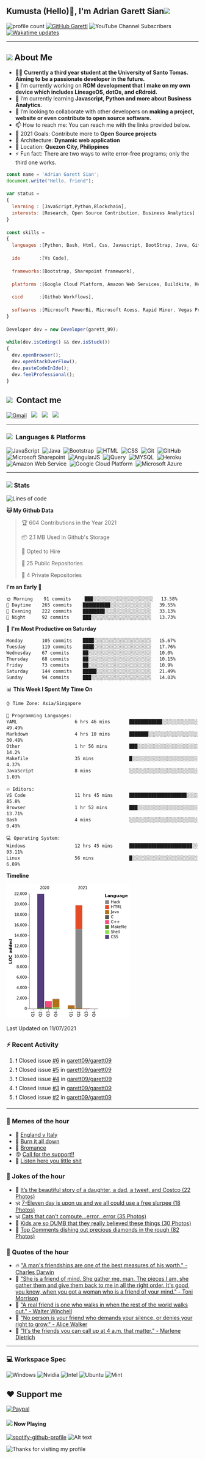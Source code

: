 <h2> Kumusta (Hello)🙏, I'm Adrian Garett Sian<img src="https://media.giphy.com/media/12oufCB0MyZ1Go/giphy.gif" width="50"></h2>

![profile count](https://komarev.com/ghpvc/?username=garett09&color=red)
[![GitHub Garettl](https://img.shields.io/github/followers/garett09?label=follow&style=social)](https://github.com/garett09)
![YouTube Channel Subscribers](https://img.shields.io/youtube/channel/subscribers/UChAoCAh1jVTaMz0Sc61X5Xw?style=social)
[![Wakatime updates](https://github.com/garett09/garett09/actions/workflows/update-commits.yml/badge.svg?branch=main)](https://github.com/garett09/garett09/actions/workflows/update-commits.yml)

---

## <img src="https://media.giphy.com/media/fTsZNbPQxJWtor2LXE/giphy.gif"  width="30">&nbsp;About Me
-   👩‍💻  **Currently a third year student at the University of Santo Tomas. Aiming to be a passionate developer in the future.**
-   🔭  I’m currently working on  **ROM development that I make on my own device which includes LineageOS, dotOs, and cRdroid.**
-   🌱  I’m currently learning **Javascript, Python and more about Business Analytics.**
-   👯  I’m looking to collaborate with other developers on **making a project, website or even contribute to open source software.**
-   📫  How to reach me: You can reach me with the links provided below. 
-   🥅  2021 Goals: Contribute more to **Open Source projects**
-   👷  Architecture: **Dynamic web application**
-   📍   Location: **Quezon City, Philippines** 
-   ⚡  Fun fact: There are two ways to write error-free programs; only the third one works.

```javascript
const name = 'Adrian Garett Sian';
document.write("Hello, friend");

var status = 
{ 
  learning : [JavaScript,Python,Blockchain],
  interests: [Research, Open Source Contribution, Business Analytics]
}

const skills = 
{
  languages :[Python, Bash, Html, Css, Javascript, BootStrap, Java, Git, Markdown, AngularJs, AccessSQL, MySQL],
  
  ide       :[Vs Code],
  
  frameworks:[Bootstrap, Sharepoint framework],
  
  platforms :[Google Cloud Platform, Amazon Web Services, Buildkite, Heroku, Microsoft Sharepoint],
  
  cicd      :[Github Workflows],

  softwares :[Microsoft PowerBi, Microsoft Acess, Rapid Miner, Vegas Pro]
}

Developer dev = new Developer(garett_09);

while(dev.isCoding() && dev.isStuck())  
{
  dev.openBrowser();
  dev.openStackOverFlow();
  dev.pasteCodeInIde();
  dev.feelProfessional();
}
```

## <img src="https://media.giphy.com/media/c5vDr1rkcbcrBwG9SX/giphy.gif" width="30">&nbsp; Contact me

<a href="mailto:adriansian@gmail.com"><img alt="Gmail" src="https://img.shields.io/badge/Gmail-D14836?style=for-the-badge&logo=gmail&logoColor=white" /></a> &nbsp;
<a href="https://instagram.com/adriansian"><img src="https://img.shields.io/badge/@adriansian_-E4405F?style=for-the-badge&logo=instagram&logoColor=white"/></a> &nbsp;
<a href="https://t.me/garett_09"><img src="https://img.shields.io/badge/@garett_09_-2CA5E0?style=for-the-badge&logo=telegram&logoColor=white"/></a> &nbsp;
<a href="https://www.linkedin.com/in/adrian-garett-sian-766775159/"><img src="https://img.shields.io/badge/-Adrian%20Garett%20Sian-blue?style=flat-square&logo=Linkedin&logoColor=white&link=https://www.linkedin.com/in/adrian-garett-sian-766775159/"/></a> &nbsp;

---

###  <img src="https://media.giphy.com/media/WUlplcMpOCEmTGBtBW/giphy.gif" width="30"> &nbsp;Languages & Platforms

![JavaScript](https://img.shields.io/badge/JavaScript-F7DF1E?style=for-the-badge&logo=javascript&logoColor=black)&nbsp;
![Java](https://img.shields.io/badge/Java-ED8B00?style=for-the-badge&logo=java&logoColor=white)&nbsp;
![Bootstrap](https://img.shields.io/badge/Bootstrap-563D7C?style=for-the-badge&logo=bootstrap&logoColor=white)&nbsp;
![HTML](https://img.shields.io/badge/HTML5-E34F26?style=for-the-badge&logo=html5&logoColor=white)&nbsp;
![CSS](https://img.shields.io/badge/CSS3-1572B6?style=for-the-badge&logo=css3&logoColor=white)&nbsp;
![Git](https://img.shields.io/badge/git-%23F05033.svg?style=for-the-badge&logo=git&logoColor=white)&nbsp;
![GitHub](https://img.shields.io/badge/GitHub-100000?style=for-the-badge&logo=github&logoColor=white)&nbsp;
![Microsoft Sharepoint](https://img.shields.io/badge/Microsoft_SharePoint-0078D4?style=for-the-badge&logo=microsoft-sharepoint&logoColor=white)&nbsp;
![AngularJS](https://img.shields.io/badge/AngularJS-E23237?style=for-the-badge&logo=angularjs&logoColor=white)&nbsp;
![jQuery](https://img.shields.io/badge/jQuery-0769AD?style=for-the-badge&logo=jquery&logoColor=white)&nbsp;
![MYSQL](https://img.shields.io/badge/MySQL-00000F?style=for-the-badge&logo=mysql&logoColor=white)&nbsp;
![Heroku](https://img.shields.io/badge/Heroku-430098?style=for-the-badge&logo=heroku&logoColor=white)&nbsp;
![Amazon Web Service](https://img.shields.io/badge/Amazon_AWS-232F3E?style=for-the-badge&logo=amazon-aws&logoColor=white)&nbsp;
![Google Cloud Platform](https://img.shields.io/badge/Google_Cloud-4285F4?style=for-the-badge&logo=google-cloud&logoColor=white)&nbsp;
![Microsoft Azure](https://img.shields.io/badge/Microsoft_Azure-0089D6?style=for-the-badge&logo=microsoft-azure&logoColor=white)&nbsp;

---

### <img src="https://media.giphy.com/media/l378c04F2fjeZ7vH2/giphy.gif" width="30">&nbsp;Stats


<!--START_SECTION:waka-->
![Lines of code](https://img.shields.io/badge/From%20Hello%20World%20I%27ve%20Written-45702%20lines%20of%20code-blue)

**🐱 My Github Data** 

> 🏆 604 Contributions in the Year 2021
 > 
> 📦 2.1 MB Used in Github's Storage 
 > 
> 💼 Opted to Hire
 > 
> 📜 25 Public Repositories 
 > 
> 🔑 4 Private Repositories  
 > 
**I'm an Early 🐤** 

```text
🌞 Morning    91 commits     ███░░░░░░░░░░░░░░░░░░░░░░   13.58% 
🌆 Daytime    265 commits    ██████████░░░░░░░░░░░░░░░   39.55% 
🌃 Evening    222 commits    ████████░░░░░░░░░░░░░░░░░   33.13% 
🌙 Night      92 commits     ███░░░░░░░░░░░░░░░░░░░░░░   13.73%

```
📅 **I'm Most Productive on Saturday** 

```text
Monday       105 commits    ████░░░░░░░░░░░░░░░░░░░░░   15.67% 
Tuesday      119 commits    ████░░░░░░░░░░░░░░░░░░░░░   17.76% 
Wednesday    67 commits     ██░░░░░░░░░░░░░░░░░░░░░░░   10.0% 
Thursday     68 commits     ██░░░░░░░░░░░░░░░░░░░░░░░   10.15% 
Friday       73 commits     ██░░░░░░░░░░░░░░░░░░░░░░░   10.9% 
Saturday     144 commits    █████░░░░░░░░░░░░░░░░░░░░   21.49% 
Sunday       94 commits     ███░░░░░░░░░░░░░░░░░░░░░░   14.03%

```


📊 **This Week I Spent My Time On** 

```text
⌚︎ Time Zone: Asia/Singapore

💬 Programming Languages: 
YAML                     6 hrs 46 mins       ████████████░░░░░░░░░░░░░   49.49% 
Markdown                 4 hrs 10 mins       ███████░░░░░░░░░░░░░░░░░░   30.48% 
Other                    1 hr 56 mins        ███░░░░░░░░░░░░░░░░░░░░░░   14.2% 
Makefile                 35 mins             █░░░░░░░░░░░░░░░░░░░░░░░░   4.37% 
JavaScript               8 mins              ░░░░░░░░░░░░░░░░░░░░░░░░░   1.03%

🔥 Editors: 
VS Code                  11 hrs 45 mins      █████████████████████░░░░   85.8% 
Browser                  1 hr 52 mins        ███░░░░░░░░░░░░░░░░░░░░░░   13.71% 
Bash                     4 mins              ░░░░░░░░░░░░░░░░░░░░░░░░░   0.49%

💻 Operating System: 
Windows                  12 hrs 45 mins      ███████████████████████░░   93.11% 
Linux                    56 mins             █░░░░░░░░░░░░░░░░░░░░░░░░   6.89%

```

**Timeline**

![Chart not found](https://raw.githubusercontent.com/garett09/garett09/main/charts/bar_graph.png) 


 Last Updated on 11/07/2021
<!--END_SECTION:waka-->


### :zap: Recent Activity

<!--START_SECTION:activity-->
1. ❗️ Closed issue [#6](https://github.com/garett09/garett09/issues/6) in [garett09/garett09](https://github.com/garett09/garett09)
2. ❗️ Closed issue [#5](https://github.com/garett09/garett09/issues/5) in [garett09/garett09](https://github.com/garett09/garett09)
3. ❗️ Closed issue [#4](https://github.com/garett09/garett09/issues/4) in [garett09/garett09](https://github.com/garett09/garett09)
4. ❗️ Closed issue [#3](https://github.com/garett09/garett09/issues/3) in [garett09/garett09](https://github.com/garett09/garett09)
5. ❗️ Closed issue [#2](https://github.com/garett09/garett09/issues/2) in [garett09/garett09](https://github.com/garett09/garett09)
<!--END_SECTION:activity-->

---

### 📣 Memes of the hour

<!-- MEMES:START -->
 - 🚖 [England v Italy](http://9gag.com/gag/aZ0VpzV)
 - 🚯 [Burn it all down](http://9gag.com/gag/aRXNK2Q)
 - 🚯 [Bromance](http://9gag.com/gag/a5EyrmO)
 - 😝 [Call for the support!!](http://9gag.com/gag/amPbzD2)
 - 🚅 [Listen here you little shit](http://9gag.com/gag/anQWyq5)<!-- MEMES:END -->

### 📣 Jokes of the hour

<!-- JOKES:START -->
 - 🐔 [It’s the beautiful story of a daughter, a dad, a tweet, and Costco (22 Photos)](https://thechive.com/2021/07/11/its-the-beautiful-story-of-a-daughter-a-dad-a-tweet-and-costco-22-photos/)
 - 🕉 [7-Eleven day is upon us and we all could use a free slurpee (18 Photos)](https://thechive.com/2021/07/11/7-eleven-day-is-upon-us-and-we-all-could-use-a-free-slurpee-18-photos/)
 - 🕉 [Cats that can’t compute…error…error (35 Photos)](https://thechive.com/2021/07/11/cats-that-cant-compute-error-error/)
 - 👾 [Kids are so DUMB that they really believed these things (30 Photos)](https://thechive.com/2021/07/11/kids-are-so-dumb-that-they-really-believed-these-things-30-photos/)
 - 🎈 [Top Comments dishing out precious diamonds in the rough (82 Photos)](https://thechive.com/2021/07/11/top-comments-dishing-out-precious-diamonds-in-the-rough-82-photos/)<!-- JOKES:END -->

### 📣 Quotes of the hour

<!-- QUOTES:START -->
 - 🔥 ["A man's friendships are one of the best measures of his worth." - Charles Darwin](https://www.brainyquote.com/quotes/charles_darwin_383136)
 - 🌮 ["She is a friend of mind. She gather me, man. The pieces I am, she gather them and give them back to me in all the right order. It's good, you know, when you got a woman who is a friend of your mind." - Toni Morrison](https://www.brainyquote.com/quotes/toni_morrison_105243)
 - 🌮 ["A real friend is one who walks in when the rest of the world walks out." - Walter Winchell](https://www.brainyquote.com/quotes/walter_winchell_121442)
 - 💯 ["No person is your friend who demands your silence, or denies your right to grow." - Alice Walker](https://www.brainyquote.com/quotes/alice_walker_131842)
 - 💫 ["It's the friends you can call up at 4 a.m. that matter." - Marlene Dietrich](https://www.brainyquote.com/quotes/marlene_dietrich_105242)<!-- QUOTES:END -->

--- 
### 💻 Workspace Spec

![Windows](https://img.shields.io/badge/Windows-11-0078D6?style=for-the-badge&logo=windows&logoColor=white)
![Nvidia](https://img.shields.io/badge/NVIDIA-RTX3070-76B900?style=for-the-badge&logo=nvidia&logoColor=white)
![Intel](https://img.shields.io/badge/Intel-Core_i7_10th-0071C5?style=for-the-badge&logo=intel&logoColor=white)
![Ubuntu](https://img.shields.io/badge/Ubuntu-E95420?style=for-the-badge&logo=ubuntu&logoColor=white)
![Mint](https://img.shields.io/badge/Linux_Mint-87CF3E?style=for-the-badge&logo=linux-mint&logoColor=white)


## ❤ Support me
[![Paypal](https://img.shields.io/badge/PayPal-garett_09?style=for-the-badge&logo=paypal&logoColor=white)](https://paypal.me/garett_09)


#### <img src="https://media.giphy.com/media/vybWlRniCXzZC/giphy.gif" width="30">&nbsp;Now Playing 

 [![spotify-github-profile](https://spotify-github-profile.vercel.app/api/view?uid=garett_09&cover_image=true&theme=default)](https://spotify-github-profile.vercel.app/api/view?uid=garett_09&redirect=true)
![Alt text](https://spotify-recently-played-readme.vercel.app/api?user=garett_09&width=510)

<img height="120" alt="Thanks for visiting my profile" width="100%" src="https://github.com/dibyendu415/dibyendu415/blob/master/marquee.svg" />

